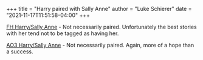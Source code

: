 +++
title = "Harry paired with Sally Anne"
author = "Luke Schierer"
date = "2021-11-17T11:51:58-04:00"
+++

[FH Harry/Sally Anne](
https://fictionhunt.com/discover/search?q=&type=1&status=0&length=0&language=28&rating=1&followers=0&range=0&sort=0&fandoms=83&characters=105,141
) - Not necessarily paired.  Unfortunately the best stories with her tend not to
be tagged as having her.

[AO3 Harry/Sally Anne](
https://archiveofourown.org/tags/Sally-Anne%20Perks/works?commit=Sort+and+Filter&exclude_work_search%5Bcategory_ids%5D%5B%5D=23&page=1&utf8=%E2%9C%93&work_search%5Bcomplete%5D=&work_search%5Bcrossover%5D=&work_search%5Bdate_from%5D=&work_search%5Bdate_to%5D=&work_search%5Bexcluded_tag_names%5D=Trans+Male+Character%2CTrans+Character%2CTrans%2CTrans+Harry+Potter%2CFemale+Harry+Potter%2CSlash%2CPre-Slash%2CMale+Slash%2CGen+or+Pre-Slash%2CLGBTQ+Themes%2CLGBTQ+Character%2CLGBTQ+Character+of+Color%2CCommunity%3A+lgbtfest%2CFutanari%2CIncest%2CSibling+Incest%2CTwincest%2CGood+Draco+Malfoy%2CGood+Voldemort+%28Harry+Potter%29%2CGood+Tom+Riddle%2CSane+Voldemort+%28Harry+Potter%29%2CSane+Tom+Riddle%2CSomewhat+Good+Voldemort+%28Harry+Potter%29%2CGood+Dursley+Family+%28Harry+Potter%29%2CGood+Vernon+Dursley%2CSeveritus+%7C+Severus+Snape+is+Harry+Potter%27s+Parent%2CNice+Severus+Snape%2CMentor+Severus+Snape%2CMentor+Voldemort+%28Harry+Potter%29%2CGinny+Weasley+Bashing%2CGood+Lucius+Malfoy%2CGood+Malfoy+Family+%28Harry+Potter%29%2CHermione+Granger%2FLucius+Malfoy%2CFleur+Delacour%2FHermione+Granger%2CFleur+Delacour%2FHarry+Potter%2CHarry+Potter%2FNymphadora+Tonks%2CHermione+Granger%2FSeverus+Snape%2CHermione+Granger%2FRemus+Lupin%2CSirius+Black%2FHermione+Granger%2CHermione+Granger%2FBellatrix+Black+Lestrange%2CBellatrix+Black+Lestrange%2FHarry+Potter%2CHermione+Granger%2FLuna+Lovegood%2CDraco+Malfoy%2FReader%2CDraco+Malfoy%2FYou%2CReader%2CReader-Insert%2CYou%2CHarry+Potter%2FReader%2CHermione+Granger%2FReader&work_search%5Blanguage_id%5D=en&work_search%5Bother_tag_names%5D=&work_search%5Bquery%5D=&work_search%5Bsort_column%5D=revised_at&work_search%5Bwords_from%5D=&work_search%5Bwords_to%5D=
) - Not necessarily paired. Again, more of a hope than a success.
